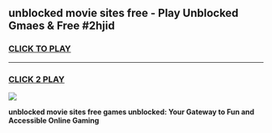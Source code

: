
## unblocked movie sites free - Play Unblocked Gmaes & Free #2hjid
<h3>
<a href="https://news.freeplayer.one?title=unblocked_movie_sites_free&ref=24F">CLICK TO PLAY</a></h3>
<hr>

<h3>
<a href="https://news.freeplayer.one?title=unblocked_movie_sites_free&ref=24F">CLICK 2 PLAY</a>
  
</h3>

<a href="https://news.freeplayer.one?title=unblocked_movie_sites_free&ref=24F/"><img src="https://clearcache.store/games.png"></a>


**unblocked movie sites free games unblocked: Your Gateway to Fun and Accessible Online Gaming**
